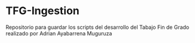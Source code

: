 # TFG-Ingestion
Repositorio para guardar los scripts del desarrollo del Tabajo Fin de Grado realizado por Adrian Ayabarrena Muguruza
